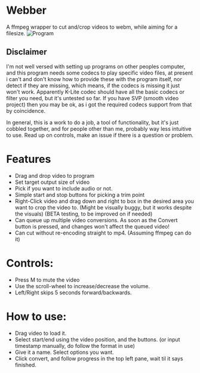 # Webber
A ffmpeg wrapper to cut and/crop videos to webm, while aiming for a filesize.
![Program](https://i.imgur.com/vQCPJLg.png)
## Disclaimer

I'm not well versed with setting up programs on other peoples computer, and this program needs some codecs to play specific video files, at present i can't and don't know how to provide these with the program itself, nor detect if they are missing, which means, if the codecs is missing it just won't work. Apparently K-Lite codec should have all the basic codecs or filter you need, but it's untested so far. If you have SVP (smooth video project) then you may be ok, as i got the required codecs support from that by coincidence. 

In general, this is a work to do a job, a tool of functionality, but it's just cobbled together, and for people other than me, probably way less intuitive to use. Read up on controls, make an issue if there is a question or problem. 

# Features

- Drag and drop video to program
- Set target output size of video
- Pick if you want to include audio or not. 
- Simple start and stop buttons for picking a trim point
- Right-Click video and drag down and right to box in the desired area you want to crop the video to. (Might be visually buggy, but it works despite the visuals) (BETA testing, to be improved on if needed)
- Can queue up multiple video conversions. As soon as the Convert button is pressed, and changes won't affect the queued video!
- Can cut without re-encoding straight to mp4. (Assuming ffmpeg can do it)

# Controls: 
- Press M to mute the video
- Use the scroll-wheel to increase/decrease the volume. 
- Left/Right skips 5 seconds forward/backwards. 

# How to use: 
- Drag video to load it. 
- Select start/end using the video position, and the buttons. (or input timestamp manually, do follow the format in use)
- Give it a name. Select options you want. 
- Click convert, and follow progress in the top left pane, wait til it says finished. 
